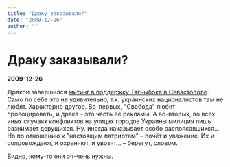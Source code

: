 ```yaml
---
title: "Драку заказывали?"
date: "2009-12-26"
author: ""
---
```


# Драку заказывали?

**2009-12-26** 

Дракой завершился [митинг в поддержку Тягныбока в Севастополе](http://news.mail.ru/inworld/ukraina/politics/3206284/). Само по себе это не удивительно, т.к. украинских националистов там не любят. Характерно другое. Во-первых, "Свобода" любит провоцировать, и драка - это часть её рекламы. А во-вторых, во всех иных случаях конфликтов на улицах городов Украины милиция лишь разнимает дерущихся. Ну, иногда наказывает особо распоясавшихся... Но по отношению к "настоящим патриотам" – почёт и уважение. Их и сопровождают, и охраняют, и увозят… – берегут, словом.

Видно, кому-то они оч-чень нужны.